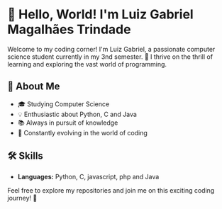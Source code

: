 # 👋 Hello, World! I'm Luiz Gabriel Magalhães Trindade

Welcome to my coding corner! I'm Luiz Gabriel, a passionate computer science student currently in my 3nd semester. 🚀 I thrive on the thrill of learning and exploring the vast world of programming.

## 🌱 About Me
- 🎓 Studying Computer Science
- 💡 Enthusiastic about Python, C and Java
- 📚 Always in pursuit of knowledge
- 🚀 Constantly evolving in the world of coding

## 🛠️ Skills
- **Languages:** Python, C, javascript, php and Java

Feel free to explore my repositories and join me on this exciting coding journey! 🚀
